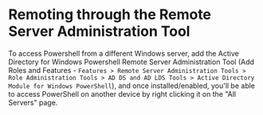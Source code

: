 <!--
SPDX-FileCopyrightText: 2023 Eli Array Minkoff

SPDX-License-Identifier: MIT
-->

# Remoting through the Remote Server Administration Tool

To access Powershell from a different Windows server, add the Active Directory for Windows Powershell Remote Server Administration Tool (Add Roles and Features - `Features > Remote Server Administration Tools > Role Administration Tools > AD DS and AD LDS Tools > Active Directory Module for Windows PowerShell`), and once installed/enabled, you'll be able to access PowerShell on another device by right clicking it on the "All Servers" page.
